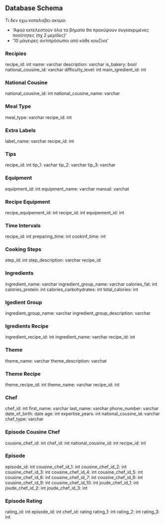 ## Database Schema

Τι δεν εχω καταλαβει ακομα:
* 'Αφού εκτελεστούν όλα τα βήματα θα προκύψουν συγκεκριμένες ποσότητες (πχ 2 μερίδες)'
* '10 μάγειρες αντιπρόσωποι από κάθε κουζίνα'

### Recipies
recipe_id: int
name: varchar
description: varchar
is_bakery: bool
national_cousine_id: varchar
difficulty_level: int
main_igredient_id: int

### National Cousine
national_cousine_id: int
national_cousine_name: varchar

### Meal Type
meal_type: varchar
recipe_id: int

### Extra Labels
label_name: varchar
recipe_id: int

### Tips
recipe_id: int
tip_1: vachar
tip_2: varchar
tip_3: varchar

### Equipment
equipment_id: int
equipment_name: varchar
manual: varchat

### Recipe Equipment
recipe_equipement_id: int
recipe_id: int
equipement_id: int

### Time Intervals
recipe_id: int
preparing_time: int
cookinf_time: int

### Cooking Steps
step_id: int
step_description: varchar
recipe_id

### Ingredients
ingredient_name: varchar
ingredient_group_name: varchar
calories_fat: int
calories_protein: int
calories_carbohydrates: int
total_calories: int

### Igedient Group
ingredient_group_name: varchar
ingredient_group_description: varchar

### Igredients Recipe
ingredient_recipe_id: int
ingredient_name: varchar
recipe_id: int

### Theme
theme_name: varchar
theme_description: varchat

### Theme Recipe
theme_recipe_id: int
theme_name: varchar
recipe_id: int

### Chef
chef_id: int
first_name: varchar
last_name: varchar
phone_number: varchar
date_of_birth: date
age: int
expertise_years: int
national_cousine_id: varchar
chef_type: varchar

### Episode Cousine Chef
cousine_chef_id: int
chef_id: int
national_cousine_id: int
recipe_id: int

### Episode
episode_id: int
cousine_chef_id_1: int
cousine_chef_id_2: int
cousine_chef_id_3: int
cousine_chef_id_4: int
cousine_chef_id_5: int
cousine_chef_id_6: int
cousine_chef_id_7: int
cousine_chef_id_8: int
cousine_chef_id_9: int
cousine_chef_id_10: int
joude_chef_id_1: int
joude_chef_id_2: int
joude_chef_id_3: int

### Episode Rating
rating_id: int
episode_id: int
chef_id: rating
rating_1: int
rating_2: int
rating_3: int
